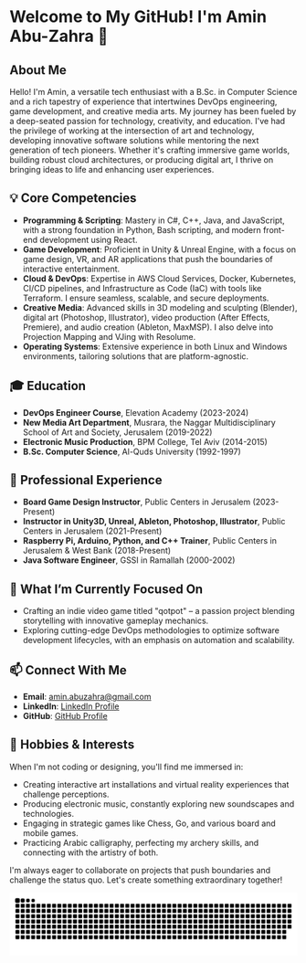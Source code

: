 # Welcome to My GitHub! I'm Amin Abu-Zahra 🚀

## About Me
Hello! I'm Amin, a versatile tech enthusiast with a B.Sc. in Computer Science and a rich tapestry of experience that intertwines DevOps engineering, game development, and creative media arts. My journey has been fueled by a deep-seated passion for technology, creativity, and education. I've had the privilege of working at the intersection of art and technology, developing innovative software solutions while mentoring the next generation of tech pioneers. Whether it's crafting immersive game worlds, building robust cloud architectures, or producing digital art, I thrive on bringing ideas to life and enhancing user experiences.

## 💡 Core Competencies
- **Programming & Scripting**: Mastery in C#, C++, Java, and JavaScript, with a strong foundation in Python, Bash scripting, and modern front-end development using React.
- **Game Development**: Proficient in Unity & Unreal Engine, with a focus on game design, VR, and AR applications that push the boundaries of interactive entertainment.
- **Cloud & DevOps**: Expertise in AWS Cloud Services, Docker, Kubernetes, CI/CD pipelines, and Infrastructure as Code (IaC) with tools like Terraform. I ensure seamless, scalable, and secure deployments.
- **Creative Media**: Advanced skills in 3D modeling and sculpting (Blender), digital art (Photoshop, Illustrator), video production (After Effects, Premiere), and audio creation (Ableton, MaxMSP). I also delve into Projection Mapping and VJing with Resolume.
- **Operating Systems**: Extensive experience in both Linux and Windows environments, tailoring solutions that are platform-agnostic.

## 🎓 Education
- **DevOps Engineer Course**, Elevation Academy (2023-2024)
- **New Media Art Department**, Musrara, the Naggar Multidisciplinary School of Art and Society, Jerusalem (2019-2022)
- **Electronic Music Production**, BPM College, Tel Aviv (2014-2015)
- **B.Sc. Computer Science**, Al-Quds University (1992-1997)

## 🌟 Professional Experience
- **Board Game Design Instructor**, Public Centers in Jerusalem (2023-Present)
- **Instructor in Unity3D, Unreal, Ableton, Photoshop, Illustrator**, Public Centers in Jerusalem (2021-Present)
- **Raspberry Pi, Arduino, Python, and C++ Trainer**, Public Centers in Jerusalem & West Bank (2018-Present)
- **Java Software Engineer**, GSSI in Ramallah (2000-2002)

## 🚀 What I’m Currently Focused On
- Crafting an indie video game titled "qotpot" – a passion project blending storytelling with innovative gameplay mechanics.
- Exploring cutting-edge DevOps methodologies to optimize software development lifecycles, with an emphasis on automation and scalability.

## 📫 Connect With Me
- **Email**: [amin.abuzahra@gmail.com](mailto:amin.abuzahra@gmail.com)
- **LinkedIn**: [LinkedIn Profile](https://www.linkedin.com/in/aminabuzahra/)
- **GitHub**: [GitHub Profile](https://github.com/aminabuzahra)

## 🎨 Hobbies & Interests
When I'm not coding or designing, you'll find me immersed in:
- Creating interactive art installations and virtual reality experiences that challenge perceptions.
- Producing electronic music, constantly exploring new soundscapes and technologies.
- Engaging in strategic games like Chess, Go, and various board and mobile games.
- Practicing Arabic calligraphy, perfecting my archery skills, and connecting with the artistry of both.

I'm always eager to collaborate on projects that push boundaries and challenge the status quo. Let's create something extraordinary together!

![GitHub contribution grid snake animation](https://raw.githubusercontent.com/platane/platane/output/github-contribution-grid-snake.svg)
